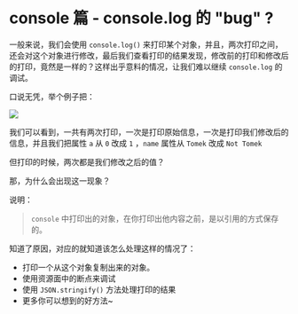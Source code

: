 # console 篇 - console.log 的 "bug" ?

一般来说，我们会使用 `console.log()` 来打印某个对象，并且，两次打印之间，还会对这个对象进行修改，最后我们查看打印的结果发现，修改前的打印和修改后的打印，竟然是一样的？这样出乎意料的情况，让我们难以继续 `console.log` 的调试。

口说无凭，举个例子把：

![](https://p1-jj.byteimg.com/tos-cn-i-t2oaga2asx/gold-user-assets/2018/12/11/1679a0d3a708ef3e~tplv-t2oaga2asx-image.image)

我们可以看到，一共有两次打印，一次是打印原始信息，一次是打印我们修改后的信息，并且我们把属性 `a` 从 `0` 改成 `1` ，`name` 属性从 `Tomek` 改成 `Not Tomek`

但打印的时候，两次都是我们修改之后的值？

那，为什么会出现这一现象？

说明：

> `console` 中打印出的对象，在你打印出他内容之前，是以引用的方式保存的。

知道了原因，对应的就知道该怎么处理这样的情况了：

- 打印一个从这个对象复制出来的对象。
- 使用资源面中的断点来调试
- 使用 `JSON.stringify()` 方法处理打印的结果
- 更多你可以想到的好方法~